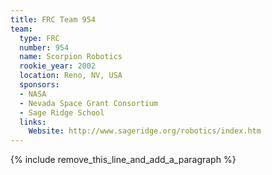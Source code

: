```yaml
---
title: FRC Team 954
team:
  type: FRC
  number: 954
  name: Scorpion Robotics
  rookie_year: 2002
  location: Reno, NV, USA
  sponsors:
  - NASA
  - Nevada Space Grant Consortium
  - Sage Ridge School
  links:
    Website: http://www.sageridge.org/robotics/index.htm
---
```


{% include remove_this_line_and_add_a_paragraph %}